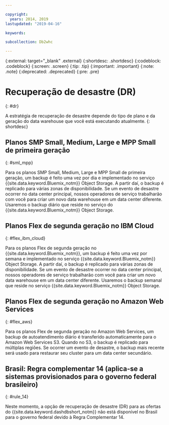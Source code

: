 ```yaml
---

copyright:
  years: 2014, 2019
lastupdated: "2019-04-16"

keywords:

subcollection: Db2whc

---
```


<!-- Attribute definitions --> 
{:external: target="_blank" .external}
{:shortdesc: .shortdesc}
{:codeblock: .codeblock}
{:screen: .screen}
{:tip: .tip}
{:important: .important}
{:note: .note}
{:deprecated: .deprecated}
{:pre: .pre}

# Recuperação de desastre (DR)
{: #dr}

<!-- If your data warehouse instance is deployed in a data center that suffers a significant data center outage with an expected downtime of more than 8 hours, you will be sent a request to allow service operators to fail over your instance to another data center before disaster recovery actions can begin.
{: shortdesc}

A Db2 backup of your database is done every day, except for the Flex plan where a Db2 backup is done every 7 days and a snapshot backup is done daily. Daily backups are stored in the IBM Cloud Object Storage service from which it is replicated to multiple availability zones. If something should happen to your primary data center, our service operators will work with you to stand up your recovered database in a secondary data center. -->

A estratégia de recuperação de desastre depende do tipo de plano e da geração do data warehouse que você está executando atualmente.
{: shortdesc}

## Planos SMP Small, Medium, Large e MPP Small de primeira geração
{: #sml_mpp}

Para os planos SMP Small, Medium, Large e MPP Small de primeira geração, um backup é feito uma vez por dia e implementado no serviço {{site.data.keyword.Bluemix_notm}} Object Storage. A partir daí, o backup é replicado para várias zonas de disponibilidade. Se um evento de desastre ocorrer no data center principal, nossos operadores de serviço trabalharão com você para criar um novo data warehouse em um data center diferente. Usaremos o backup diário que reside no serviço do {{site.data.keyword.Bluemix_notm}} Object Storage.

## Planos Flex de segunda geração no IBM Cloud
{: #flex_ibm_cloud}

Para os planos Flex de segunda geração no {{site.data.keyword.Bluemix_notm}}, um backup é feito uma vez por semana e implementado no serviço {{site.data.keyword.Bluemix_notm}} Object Storage. A partir daí, o backup é replicado para várias zonas de disponibilidade. Se um evento de desastre ocorrer no data center principal, nossos operadores de serviço trabalharão com você para criar um novo data warehouse em um data center diferente. Usaremos o backup semanal que reside no serviço {{site.data.keyword.Bluemix_notm}} Object Storage.

## Planos Flex de segunda geração no Amazon Web Services
{: #flex_aws}

Para os planos Flex de segunda geração no Amazon Web Services, um backup de autoatendimento
diário é transferido automaticamente para o Amazon Web Services S3. Quando no S3, o backup é replicado para múltiplas regiões. Se ocorrer um evento de desastre, o backup mais recente será usado para restaurar seu cluster para um data center secundário.

## **Brasil: Regra complementar 14** (aplica-se a sistemas provisionados para o governo federal brasileiro)
{: #rule_14}

Neste momento, a opção de recuperação de desastre (DR) para as ofertas do {{site.data.keyword.dashdbshort_notm}} não está disponível no Brasil para o governo federal devido à Regra Complementar 14.

